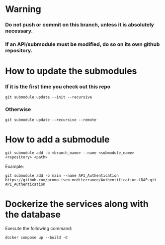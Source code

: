 # Warning

### Do not push or commit on this branch, unless it is absolutely necessary.
### If an API/submodule must be modified, do so on its own github repository.

# How to update the submodules

### If it is the first time you check out this repo
```shell
git submodule update --init --recursive
```

### Otherwise
```shell
git submodule update --recursive --remote
```

# How to add a submodule

```shell
git submodule add -b <branch_name> --name <submodule_name> <repository> <path>
```

Example:
```shell
git submodule add -b main --name API_Authentication https://github.com/promo-isen-mediterranee/Authentification-LDAP.git API_Authentication
```

# Dockerize the services along with the database

Execute the following command:
```shell
docker compose up --build -d
```